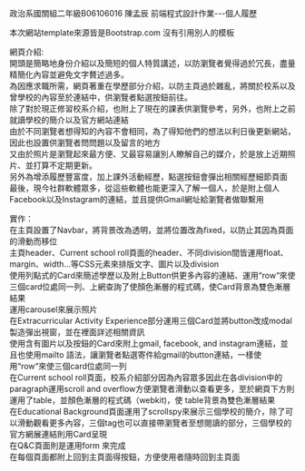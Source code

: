 政治系國關組二年級B06106016 陳孟辰
前端程式設計作業---個人履歷


本次網站template來源皆是Bootstrap.com 沒有引用別人的模板

網頁介紹:<br>
開頭是簡略地身份介紹以及簡短的個人特質講述，以防瀏覽者覺得過於冗長，盡量精簡化內容並避免文字贅述過多。<br>
為因應求職所需，網頁著重在學歷部分介紹，以防主頁過於雜亂，將關於校系以及曾學校的內容至於連結中，供瀏覽者點選按鈕前往。<br>
除了對於現正修習校系介紹，也附上了現在的課表供瀏覽參考，另外，也附上之前就讀學校的簡介以及官方網站連結<br>
由於不同瀏覽者想得知的內容不會相同，為了得知他們的想法以利日後更新網站，因此也設置供瀏覽者問問題以及留言的地方<br>
又由於照片是瀏覽起來最方便、又最容易讓別人瞭解自己的媒介，於是放上近期照片、並打算不定期更新。<br>
另外為增添履歷豐富度，加上課外活動經歷，點選按鈕會彈出相關經歷細節頁面<br>
最後，現今社群軟體眾多，從這些軟體也能更深入了解一個人，於是附上個人Facebook以及Instagram的連結，並且提供Gmail網址給瀏覽者做聯繫用<br>

實作：<br>
在主頁設置了Navbar，將背景改為透明，並將位置改為fixed，以防止其因為頁面的滑動而移位<br>
主頁header、Current school roll頁面的header、不同division間皆運用float、margin、width...等CSS元素來排版文字、圖片以及division<br>
使用列點式的Card來簡述學歷以及附上Button供更多內容的連結、運用“row“來使三個card位處同一列、上網查詢了使顏色漸層的程式碼，使Card背景為雙色漸層結果<br>
運用carousel來展示照片<br>
在Extracurricular Activity Experience部分運用三個Card並將button改成modal製造彈出視窗，並在裡面詳述相關資訊<br>
使用含有圖片以及按鈕的Card來附上gmail, facebook, and instagram連結，並且也使用mailto 語法，讓瀏覽者點選寄件給gmail的button連結，一樣使用“row“來使三個card位處同一列<br>
在Current school roll頁面，校系介紹部分因為內容眾多因此在各division中的paragraph運用scroll and overflow方便瀏覽者滑動以查看更多，至於網頁下方則運用了table，並顏色漸層的程式碼（webkit)，使 table背景為雙色漸層結果<br>
在Educational Background頁面運用了scrollspy來展示三個學校的簡介，除了可以滑動觀看更多內容，三個tag也可以直接帶瀏覽者至想閱讀的部分，三個學校的官方網展連結則用Card呈現<br>
在Q&C頁面則是運用form 來完成<br>
在每個頁面都附上回到主頁面得按鈕，方便使用者隨時回到主頁面<br>
